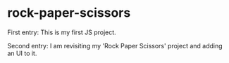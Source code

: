 # rock-paper-scissors

First entry: This is my first JS project.

Second entry: I am revisiting my 'Rock Paper Scissors' project and adding an UI to it.
